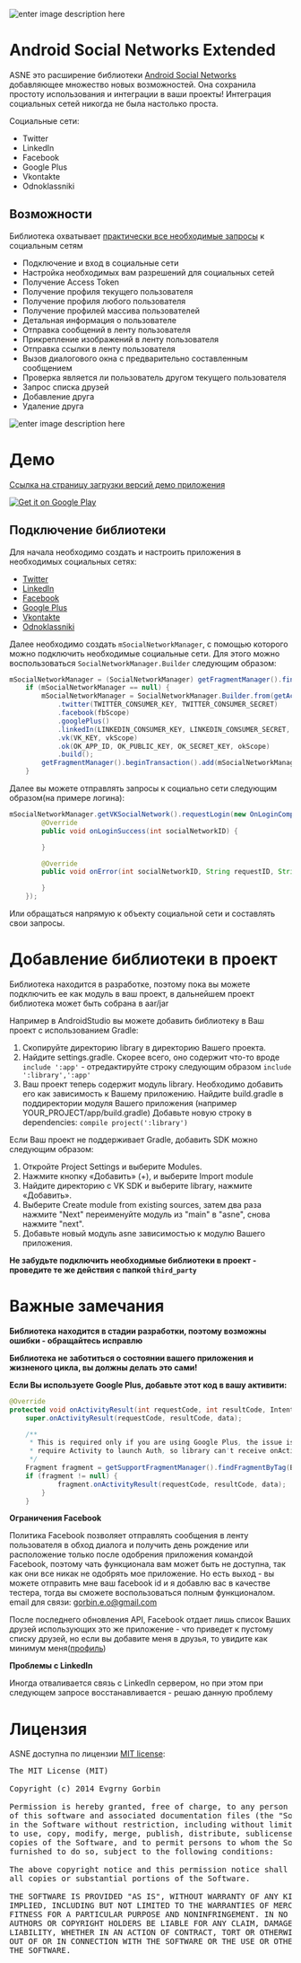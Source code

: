 ![enter image description here][1]

Android Social Networks Extended
=====================
ASNE это расширение библиотеки [Android Social Networks][2] добавляющее множество новых возможностей. Она сохранила простоту использования и интеграции в ваши проекты! Интеграция социальных сетей никогда не была настолько проста.

Социальные сети:

 - Twitter  
 - LinkedIn  
 - Facebook 
 - Google Plus 
 - Vkontakte 
 - Odnoklassniki

Возможности
-----------
Библиотека охватывает [практически все необходимые запросы](https://github.com/gorbin/ASNE/wiki/%D0%A1%D0%BF%D0%B8%D1%81%D0%BE%D0%BA-%D0%BC%D0%B5%D1%82%D0%BE%D0%B4%D0%BE%D0%B2-SocialNetwork) к социальным сетям

 - Подключение и вход в социальные сети
 - Настройка необходимых вам разрешений для социальных сетей
 - Получение Access Token
 - Получение профиля текущего пользователя
 - Получение профиля любого пользователя
 - Получение профилей массива пользователей
 - Детальная информация о пользователе
 - Отправка сообщений в ленту пользователя
 - Прикрепление изображений в ленту пользователя
 - Отправка ссылки в ленту пользователя
 - Вызов диалогового окна с предварительно составленным сообщением
 - Проверка является ли пользователь другом текущего пользователя
 - Запрос списка друзей
 - Добавление друга
 - Удаление друга
 
![enter image description here][3]

Демо
====
[Ссылка на страницу загрузки версий демо приложения][4]

<a href="https://play.google.com/store/apps/details?id=com.gorbin.androidsocialnetworksextended.asne">
  <img alt="Get it on Google Play"
       src="https://developer.android.com//images/brand/ru_generic_rgb_wo_60.png" />
</a>

Подключение библиотеки
----------------------
Для начала необходимо создать и настроить приложения в необходимых социальных сетях:
 
 - [Twitter](https://github.com/gorbin/ASNE/wiki/%D0%A1%D0%BE%D0%B7%D0%B4%D0%B0%D0%BD%D0%B8%D0%B5-%D0%BF%D1%80%D0%B8%D0%BB%D0%BE%D0%B6%D0%B5%D0%BD%D0%B8%D1%8F-Twitter)  
 - [LinkedIn](https://github.com/gorbin/ASNE/wiki/%D0%A1%D0%BE%D0%B7%D0%B4%D0%B0%D0%BD%D0%B8%D0%B5-%D0%BF%D1%80%D0%B8%D0%BB%D0%BE%D0%B6%D0%B5%D0%BD%D0%B8%D1%8F-LinkedIn)  
 - [Facebook](https://github.com/gorbin/ASNE/wiki/%D0%A1%D0%BE%D0%B7%D0%B4%D0%B0%D0%BD%D0%B8%D0%B5-%D0%BF%D1%80%D0%B8%D0%BB%D0%BE%D0%B6%D0%B5%D0%BD%D0%B8%D1%8F-Facebook) 
 - [Google Plus](https://github.com/gorbin/ASNE/wiki/%D0%A1%D0%BE%D0%B7%D0%B4%D0%B0%D0%BD%D0%B8%D0%B5-%D0%BF%D1%80%D0%B8%D0%BB%D0%BE%D0%B6%D0%B5%D0%BD%D0%B8%D1%8F-Google-Plus) 
 - [Vkontakte](https://github.com/gorbin/ASNE/wiki/%D0%A1%D0%BE%D0%B7%D0%B4%D0%B0%D0%BD%D0%B8%D0%B5-%D0%BF%D1%80%D0%B8%D0%BB%D0%BE%D0%B6%D0%B5%D0%BD%D0%B8%D1%8F-Vkontakte) 
 - [Odnoklassniki](https://github.com/gorbin/ASNE/wiki/%D0%A1%D0%BE%D0%B7%D0%B4%D0%B0%D0%BD%D0%B8%D0%B5-%D0%BF%D1%80%D0%B8%D0%BB%D0%BE%D0%B6%D0%B5%D0%BD%D0%B8%D1%8F-Odnoklassniki)


Далее необходимо создать `mSocialNetworkManager`, с помощью которого можно подключить необходимые социальные сети. Для этого можно воспользоваться `SocialNetworkManager.Builder` следующим образом:

```java
mSocialNetworkManager = (SocialNetworkManager) getFragmentManager().findFragmentByTag(SOCIAL_NETWORK_TAG);
	if (mSocialNetworkManager == null) {
        mSocialNetworkManager = SocialNetworkManager.Builder.from(getActivity())
            .twitter(TWITTER_CONSUMER_KEY, TWITTER_CONSUMER_SECRET)
            .facebook(fbScope)
            .googlePlus()
            .linkedIn(LINKEDIN_CONSUMER_KEY, LINKEDIN_CONSUMER_SECRET, linkedInScope)
            .vk(VK_KEY, vkScope)
            .ok(OK_APP_ID, OK_PUBLIC_KEY, OK_SECRET_KEY, okScope)
            .build();
        getFragmentManager().beginTransaction().add(mSocialNetworkManager, SOCIAL_NETWORK_TAG).commit();
	}
```            
 Далее вы можете отправлять запросы к социально сети следующим образом(на примере логина):
```java
mSocialNetworkManager.getVKSocialNetwork().requestLogin(new OnLoginCompleteListener() {
        @Override
        public void onLoginSuccess(int socialNetworkID) {

        }

        @Override
        public void onError(int socialNetworkID, String requestID, String errorMessage, Object data) {

        }
    });
```
Или обращаться напрямую к объекту социальной сети и составлять свои запросы.

Добавление библиотеки в проект
=====================
Библиотека находится в разработке, поэтому пока вы можете подключить ее как модуль в ваш проект, в дальнейшем проект библиотека может быть собрана в aar/jar

Например в AndroidStudio вы можете добавить библиотеку в Ваш проект с использованием Gradle: 

 1. Скопируйте директорию library в директорию Вашего проекта.
 2. Найдите settings.gradle. Скорее всего, оно содержит что-то вроде `include ':app'` - отредактируйте строку следующим образом `include ':library',':app' `
 3. Ваш проект теперь содержит модуль library. Необходимо добавить его как зависимость к Вашему приложению. Найдите build.gradle в поддиректории модуля Вашего приложения (например YOUR_PROJECT/app/build.gradle) Добавьте новую строку в dependencies: `compile project(':library') `

Если Ваш проект не поддерживает Gradle, добавить SDK можно следующим образом: 
 1. Откройте Project Settings и выберите Modules. 
 2. Нажмите кнопку «Добавить» (+), и выберите Import module 
 3. Найдите директорию с VK SDK и выберите library, нажмите «Добавить». 
 4. Выберите Create module from existing sources, затем два раза нажмите "Next" переименуйте модуль из "main" в "asne", снова нажмите "next". 
 5. Добавьте новый модуль asne зависимостью к модулю Вашего приложения. 

**Не забудьте подключить необходимые библиотеки в проект - проведите те же действия с папкой ``third_party``**

Важные замечания
=====================
**Библиотека находится в стадии разработки, поэтому возможны ошибки - обращайтесь исправлю**

**Библиотека не заботиться о состоянии вашего приложения и жизненого цикла, вы должны делать это сами!**

**Если Вы используете Google Plus, добавьте этот код в вашу активити:**
```java
@Override
protected void onActivityResult(int requestCode, int resultCode, Intent data) {
    super.onActivityResult(requestCode, resultCode, data);

    /**
     * This is required only if you are using Google Plus, the issue is that there SDK
     * require Activity to launch Auth, so library can't receive onActivityResult in fragment
     */
    Fragment fragment = getSupportFragmentManager().findFragmentByTag(BaseDemoFragment.SOCIAL_NETWORK_TAG);
    if (fragment != null) {
            fragment.onActivityResult(requestCode, resultCode, data);
        }
    }
```

**Ограничения Facebook**

Политика Facebook позволяет отправлять сообщения в ленту пользователя в обход диалога и получить день рождение или расположение только после одобрения приложения командой Facebook, поэтому чать функционала вам может быть не доступна, так как они все никак не одобрять мое приложение.
Но есть выход - вы можете отправить мне ваш facebook id и я добавлю вас в качестве тестера, тогда вы сможете воспользоваться полным функционалом. email для связи: gorbin.e.o@gmail.com

После последнего обновления API, Facebook отдает лишь список Ваших друзей использующих это же приложение - что приведет к пустому списку друзей, но если вы добавите меня в друзья, то увидите как минимум меня([профиль][6])

**Проблемы с LinkedIn**

Иногда отваливается связь с LinkedIn сервером, но при этом при следующем запросе восстанавливается - решаю данную проблему

Лицензия
=====================
ASNE доступна по лицензии [MIT license](http://opensource.org/licenses/MIT):

<pre>
The MIT License (MIT)

Copyright (c) 2014 Evgrny Gorbin

Permission is hereby granted, free of charge, to any person obtaining a copy
of this software and associated documentation files (the "Software"), to deal
in the Software without restriction, including without limitation the rights
to use, copy, modify, merge, publish, distribute, sublicense, and/or sell
copies of the Software, and to permit persons to whom the Software is
furnished to do so, subject to the following conditions:

The above copyright notice and this permission notice shall be included in
all copies or substantial portions of the Software.

THE SOFTWARE IS PROVIDED "AS IS", WITHOUT WARRANTY OF ANY KIND, EXPRESS OR
IMPLIED, INCLUDING BUT NOT LIMITED TO THE WARRANTIES OF MERCHANTABILITY,
FITNESS FOR A PARTICULAR PURPOSE AND NONINFRINGEMENT. IN NO EVENT SHALL THE
AUTHORS OR COPYRIGHT HOLDERS BE LIABLE FOR ANY CLAIM, DAMAGES OR OTHER
LIABILITY, WHETHER IN AN ACTION OF CONTRACT, TORT OR OTHERWISE, ARISING FROM,
OUT OF OR IN CONNECTION WITH THE SOFTWARE OR THE USE OR OTHER DEALINGS IN
THE SOFTWARE.
</pre>

  [1]: http://i.imgur.com/njXNyEC.png
  [2]: https://github.com/gorbin/AndroidSocialNetworks
  [3]: http://i.imgur.com/J3WhMQ0.png
  [4]: https://github.com/gorbin/ASNE/releases
  [5]: https://github.com/gorbin/ASNE/releases/download/0.2/ASNE-debug-unaligned.apk
  [6]: https://www.facebook.com/evgeny.gorbin
